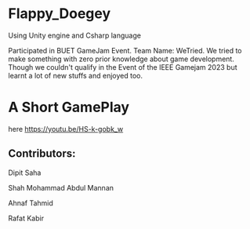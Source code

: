 # Flappy_Doegey

Using Unity engine and Csharp language

Participated in BUET GameJam Event. Team Name: WeTried. We
tried to make something with zero prior knowledge about game development. Though we couldn't qualify in the Event of the IEEE Gamejam 2023 but learnt a lot of new stuffs and enjoyed too.


# A Short GamePlay 
here https://youtu.be/HS-k-gobk_w


## Contributors:
Dipit Saha

Shah Mohammad Abdul Mannan

Ahnaf Tahmid

Rafat Kabir

